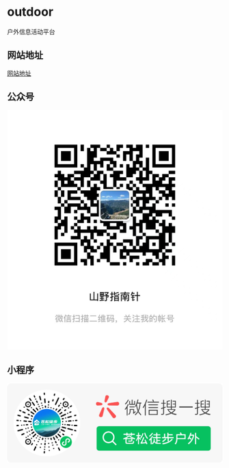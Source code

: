 # outdoor
户外信息活动平台

## 网站地址

[网站地址](https://www.outdoor-hub.cn)

## 公众号

![image](images/vx.png)

## 小程序

![image](images/wx_mini_prog.jpg)
